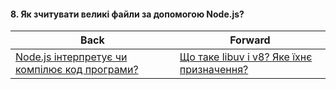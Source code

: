 #### 8. Як зчитувати великі файли за допомогою Node.js?



| Back | Forward |
|---|---|
| [Node.js інтерпретує чи компілює код програми?](/ua/junior/nodejs/does-nodejs-interpret-or-compile-code.md)  | [Що таке libuv i v8? Яке їхнє призначення?](/ua/junior/nodejs/what-are-libuv-and-v8-what-is-their-purpose.md) |